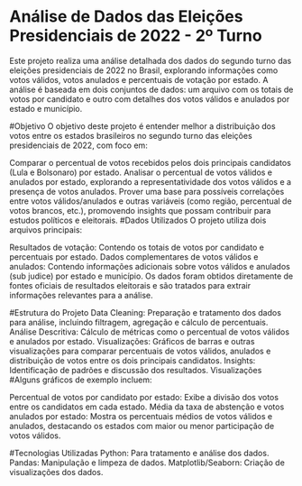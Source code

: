 # Análise de Dados das Eleições Presidenciais de 2022 - 2º Turno

Este projeto realiza uma análise detalhada dos dados do segundo turno das eleições presidenciais de 2022 no Brasil, explorando informações como votos válidos, votos anulados e percentuais de votação por estado. A análise é baseada em dois conjuntos de dados: um arquivo com os totais de votos por candidato e outro com detalhes dos votos válidos e anulados por estado e município.

#Objetivo
O objetivo deste projeto é entender melhor a distribuição dos votos entre os estados brasileiros no segundo turno das eleições presidenciais de 2022, com foco em:

Comparar o percentual de votos recebidos pelos dois principais candidatos (Lula e Bolsonaro) por estado.
Analisar o percentual de votos válidos e anulados por estado, explorando a representatividade dos votos válidos e a presença de votos anulados.
Prover uma base para possíveis correlações entre votos válidos/anulados e outras variáveis (como região, percentual de votos brancos, etc.), promovendo insights que possam contribuir para estudos políticos e eleitorais.
#Dados Utilizados
O projeto utiliza dois arquivos principais:

Resultados de votação: Contendo os totais de votos por candidato e percentuais por estado.
Dados complementares de votos válidos e anulados: Contendo informações adicionais sobre votos válidos e anulados (sub judice) por estado e município.
Os dados foram obtidos diretamente de fontes oficiais de resultados eleitorais e são tratados para extrair informações relevantes para a análise.

#Estrutura do Projeto
Data Cleaning: Preparação e tratamento dos dados para análise, incluindo filtragem, agregação e cálculo de percentuais.
Análise Descritiva: Cálculo de métricas como o percentual de votos válidos e anulados por estado.
Visualizações: Gráficos de barras e outras visualizações para comparar percentuais de votos válidos, anulados e distribuição de votos entre os dois principais candidatos.
Insights: Identificação de padrões e discussão dos resultados.
Visualizações
#Alguns gráficos de exemplo incluem:

Percentual de votos por candidato por estado: Exibe a divisão dos votos entre os candidatos em cada estado.
Média da taxa de abstenção e votos anulados por estado: Mostra os percentuais médios de votos válidos e anulados, destacando os estados com maior ou menor participação de votos válidos.

#Tecnologias Utilizadas
Python: Para tratamento e análise dos dados.
Pandas: Manipulação e limpeza de dados.
Matplotlib/Seaborn: Criação de visualizações dos dados.
